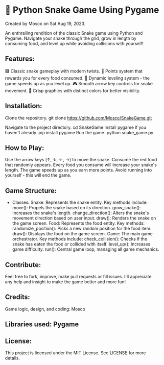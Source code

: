 # 🐍 Python Snake Game Using Pygame

Created by Mosco on Sat Aug 19, 2023.

An enthralling rendition of the classic Snake game using Python and Pygame. Navigate your snake through the grid, grow in length by consuming food, and level up while avoiding collisions with yourself!

## Features:
🟩 Classic snake gameplay with modern twists.
🌟 Points system that rewards you for every food consumed.
🚀 Dynamic leveling system - the game speeds up as you level up.
🎮 Smooth arrow key controls for snake movement.
🌈 Crisp graphics with distinct colors for better visibility.

## Installation:
Clone the repository.
git clone https://github.com/Mosco/SnakeGame.git

Navigate to the project directory.
cd SnakeGame
Install pygame if you haven't already.
pip install pygame
Run the game.
python snake_game.py

## How to Play:
Use the arrow keys (↑, ↓, ←, →) to move the snake.
Consume the red food that randomly appears.
Every food you consume will increase your snake's length.
The game speeds up as you earn more points.
Avoid running into yourself - this will end the game.

## Game Structure:
- Classes:
Snake: Represents the snake entity. Key methods include:
move(): Propels the snake based on its direction.
grow_snake(): Increases the snake's length.
change_direction(): Alters the snake's movement direction based on user input.
draw(): Renders the snake on the game screen.
Food: Represents the food entity. Key methods:
randomize_position(): Picks a new random position for the food item.
draw(): Displays the food on the game screen.
Game: The main game orchestrator. Key methods include:
check_collision(): Checks if the snake has eaten the food or collided with itself.
level_up(): Increases game difficulty.
run(): Central game loop, managing all game mechanics.

## Contribute:
Feel free to fork, improve, make pull requests or fill issues. I'll appreciate any help and insight to make the game better and more fun!

## Credits:
Game logic, design, and coding: Mosco

## Libraries used: Pygame
## License:
This project is licensed under the MIT License. See LICENSE for more details.
